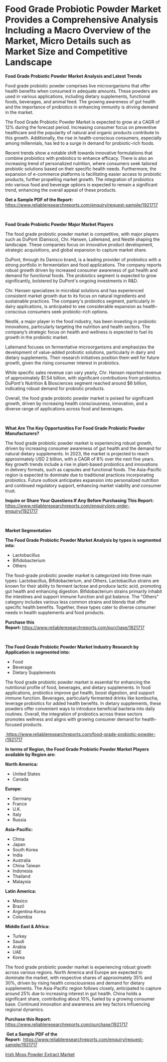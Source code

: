 <p><h1>Food Grade Probiotic Powder Market Provides a Comprehensive Analysis Including a Macro Overview of the Market, Micro Details such as Market Size and Competitive Landscape</h1></p><p><strong>Food Grade Probiotic Powder Market Analysis and Latest Trends</strong></p>
<p><p>Food grade probiotic powder comprises live microorganisms that offer health benefits when consumed in adequate amounts. These powders are used in various applications, including dietary supplements, functional foods, beverages, and animal feed. The growing awareness of gut health and the importance of probiotics in enhancing immunity is driving demand in the market. </p><p>The Food Grade Probiotic Powder Market is expected to grow at a CAGR of 12% during the forecast period. Increasing consumer focus on preventive healthcare and the popularity of natural and organic products contribute to this growth. Additionally, the rise in health-conscious consumers, especially among millennials, has led to a surge in demand for probiotic-rich foods. </p><p>Recent trends show a notable shift towards innovative formulations that combine probiotics with prebiotics to enhance efficacy. There is also an increasing trend of personalized nutrition, where consumers seek tailored probiotic solutions based on their specific health needs. Furthermore, the expansion of e-commerce platforms is facilitating easier access to probiotic products, further propelling market growth. The integration of probiotics into various food and beverage options is expected to remain a significant trend, enhancing the overall appeal of these products.</p></p>
<p><strong>Get a Sample PDF of the Report:&nbsp;</strong> <a href="https://www.reliableresearchreports.com/enquiry/request-sample/1921717?utm_campaign=2109&utm_medium=2&utm_source=Github&utm_content=ia&utm_term=04022025&utm_id=food-grade-probiotic-powder">https://www.reliableresearchreports.com/enquiry/request-sample/1921717</a></p>
<p>&nbsp;</p>
<p><strong>Food Grade Probiotic Powder Major Market Players</strong></p>
<p><p>The food grade probiotic powder market is competitive, with major players such as DuPont (Danisco), Chr. Hansen, Lallemand, and Nestlé shaping the landscape. These companies focus on innovative product development, strategic acquisitions, and global expansion to capture market share.</p><p>DuPont, through its Danisco brand, is a leading provider of probiotics with a strong portfolio in fermentation and food applications. The company reports robust growth driven by increased consumer awareness of gut health and demand for functional foods. The probiotics segment is expected to grow significantly, bolstered by DuPont's ongoing investments in R&D.</p><p>Chr. Hansen specializes in microbial solutions and has experienced consistent market growth due to its focus on natural ingredients and sustainable practices. The company's probiotics segment, particularly in dairy applications, is anticipated to see considerable expansion as health-conscious consumers seek probiotic-rich options.</p><p>Nestlé, a major player in the food industry, has been investing in probiotic innovations, particularly targeting the nutrition and health sectors. The company’s strategic focus on health and wellness is expected to fuel its growth in the probiotic market.</p><p>Lallemand focuses on fermentative microorganisms and emphasizes the development of value-added probiotic solutions, particularly in dairy and dietary supplements. Their research initiatives position them well for future growth, given the rising consumer interest in probiotics.</p><p>While specific sales revenue can vary yearly, Chr. Hansen reported revenue of approximately $1.54 billion, with significant contributions from probiotics. DuPont's Nutrition & Biosciences segment reached around $6 billion, indicating robust demand for probiotic products.</p><p>Overall, the food grade probiotic powder market is poised for significant growth, driven by increasing health consciousness, innovation, and a diverse range of applications across food and beverages.</p></p>
<p>&nbsp;</p>
<p><strong>What Are The Key Opportunities For Food Grade Probiotic Powder Manufacturers?</strong></p>
<p><p>The food grade probiotic powder market is experiencing robust growth, driven by increasing consumer awareness of gut health and the demand for natural dietary supplements. In 2023, the market is projected to reach approximately USD 2 billion, with a CAGR of 8% over the next five years. Key growth trends include a rise in plant-based probiotics and innovations in delivery formats, such as capsules and functional foods. The Asia-Pacific region is expected to dominate due to traditional practices incorporating probiotics. Future outlook anticipates expansion into personalized nutrition and continued regulatory support, enhancing market viability and consumer trust.</p></p>
<p><strong>Inquire or Share Your Questions If Any Before Purchasing This Report:</strong> <a href="https://www.reliableresearchreports.com/enquiry/pre-order-enquiry/1921717?utm_campaign=2109&utm_medium=2&utm_source=Github&utm_content=ia&utm_term=04022025&utm_id=food-grade-probiotic-powder">https://www.reliableresearchreports.com/enquiry/pre-order-enquiry/1921717</a></p>
<p>&nbsp;</p>
<p><strong>Market Segmentation</strong></p>
<p><strong>The Food Grade Probiotic Powder Market Analysis by types is segmented into:</strong></p>
<p><ul><li>Lactobacillus</li><li>Bifidobacterium</li><li>Others</li></ul></p>
<p><p>The food-grade probiotic powder market is categorized into three main types: Lactobacillus, Bifidobacterium, and Others. Lactobacillus strains are known for their ability to ferment lactose and produce lactic acid, promoting gut health and enhancing digestion. Bifidobacterium strains primarily inhabit the intestines and support immune function and gut balance. The "Others" category includes various less common strains and blends that offer specific health benefits. Together, these types cater to diverse consumer needs in health supplements and food products.</p></p>
<p><strong>Purchase this Report:&nbsp;</strong><a href="https://www.reliableresearchreports.com/purchase/1921717?utm_campaign=2109&utm_medium=2&utm_source=Github&utm_content=ia&utm_term=04022025&utm_id=food-grade-probiotic-powder">https://www.reliableresearchreports.com/purchase/1921717</a></p>
<p>&nbsp;</p>
<p><strong>The Food Grade Probiotic Powder Market Industry Research by Application is segmented into:</strong></p>
<p><ul><li>Food</li><li>Beverage</li><li>Dietary Supplements</li></ul></p>
<p><p>The food grade probiotic powder market is essential for enhancing the nutritional profile of food, beverages, and dietary supplements. In food applications, probiotics improve gut health, boost digestion, and support immune function. Beverages, particularly fermented drinks like kombucha, leverage probiotics for added health benefits. In dietary supplements, these powders offer convenient ways to introduce beneficial bacteria into daily routines. Overall, the integration of probiotics across these sectors promotes wellness and aligns with growing consumer demand for health-focused products.</p></p>
<p><a href="https://www.reliableresearchreports.com/food-grade-probiotic-powder-r1921717?utm_campaign=2109&utm_medium=2&utm_source=Github&utm_content=ia&utm_term=04022025&utm_id=food-grade-probiotic-powder">&nbsp;https://www.reliableresearchreports.com/food-grade-probiotic-powder-r1921717</a></p>
<p><strong>In terms of Region, the Food Grade Probiotic Powder Market Players available by Region are:</strong></p>
<p>
    <p> <strong> North America: </strong>
        <ul>
            <li>United States</li>
            <li>Canada</li>
        </ul>
        </p> 
    <p> <strong> Europe: </strong>
        <ul>
            <li>Germany</li>
            <li>France</li>
            <li>U.K.</li>
            <li>Italy</li>
            <li>Russia</li>
        </ul>
        </p> 
    <p> <strong> Asia-Pacific: </strong>
        <ul>
            <li>China</li>
            <li>Japan</li>
            <li>South Korea</li>
            <li>India</li>
            <li>Australia</li>
            <li>China Taiwan</li>
            <li>Indonesia</li>
            <li>Thailand</li>
            <li>Malaysia</li>
        </ul>
        </p> 
    <p> <strong> Latin America: </strong>
        <ul>
            <li>Mexico</li>
            <li>Brazil</li>
            <li>Argentina Korea</li>
            <li>Colombia</li>
        </ul>
        </p> 
    <p> <strong> Middle East & Africa: </strong>
        <ul>
            <li>Turkey</li>
            <li>Saudi</li>
            <li>Arabia</li>
            <li>UAE</li>
            <li>Korea</li>
        </ul>
    </p>
    </p>
<p><p>The food grade probiotic powder market is experiencing robust growth across various regions. North America and Europe are expected to dominate the market, with respective shares of approximately 35% and 30%, driven by rising health consciousness and demand for dietary supplements. The Asia-Pacific region follows closely, anticipated to capture around 25% due to increasing interest in gut health. China holds a significant share, contributing about 10%, fueled by a growing consumer base. Continued innovation and awareness are key factors influencing regional dynamics.</p></p>
<p><strong>Purchase this Report: </strong><a href="https://www.reliableresearchreports.com/purchase/1921717?utm_campaign=2109&utm_medium=2&utm_source=Github&utm_content=ia&utm_term=04022025&utm_id=food-grade-probiotic-powder">https://www.reliableresearchreports.com/purchase/1921717</a></p>
<p>&nbsp;<strong>Get a Sample PDF of the Report:&nbsp;&nbsp;</strong><a href="https://www.reliableresearchreports.com/enquiry/request-sample/1921717?utm_campaign=2109&utm_medium=2&utm_source=Github&utm_content=ia&utm_term=04022025&utm_id=food-grade-probiotic-powder">https://www.reliableresearchreports.com/enquiry/request-sample/1921717</a></p>
<p><strong></strong></p>
<p><p><a href="https://github.com/MonroeBullock54/Market-Research-Report-List-1/blob/main/irish-moss-powder-extract-market.md?utm_campaign=2109&utm_medium=2&utm_source=Github&utm_content=ia&utm_term=04022025&utm_id=food-grade-probiotic-powder">Irish Moss Powder Extract Market</a></p></p>
